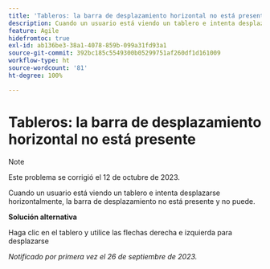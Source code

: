 ```yaml
---
title: 'Tableros: la barra de desplazamiento horizontal no está presente'
description: Cuando un usuario está viendo un tablero e intenta desplazarse horizontalmente, la barra de desplazamiento no está presente y no puede.
feature: Agile
hidefromtoc: true
exl-id: ab136be3-38a1-4078-859b-099a31fd93a1
source-git-commit: 392bc185c5549300b05299751af260df1d161009
workflow-type: ht
source-wordcount: '81'
ht-degree: 100%

---
```


# Tableros: la barra de desplazamiento horizontal no está presente

>[!NOTE]
>
>Este problema se corrigió el 12 de octubre de 2023.

Cuando un usuario está viendo un tablero e intenta desplazarse horizontalmente, la barra de desplazamiento no está presente y no puede.

**Solución alternativa**

Haga clic en el tablero y utilice las flechas derecha e izquierda para desplazarse

_Notificado por primera vez el 26 de septiembre de 2023._
